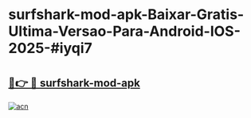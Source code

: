 # surfshark-mod-apk-Baixar-Gratis-Ultima-Versao-Para-Android-IOS-2025-#iyqi7

# <h2><a href="https://ainizakaria.my?title=surfshark-mod-apk&ref=22M">🔗👉 🔴 surfshark-mod-apk</a></h2>

[![acn](https://github.com/user-attachments/assets/0f9c940e-d8b0-45ae-aac7-cd30a18b3e1c)](https://ainizakaria.my?title=surfshark-mod-apk&ref=22M)

